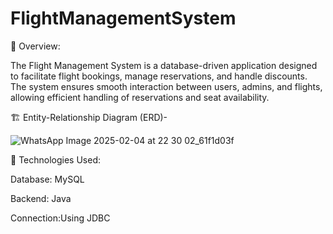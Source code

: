 # FlightManagementSystem
📌 Overview:

The Flight Management System is a database-driven application designed to facilitate flight bookings, manage reservations, and handle discounts. The system ensures smooth interaction between users, admins, and flights, allowing efficient handling of reservations and seat availability.

🏗 Entity-Relationship Diagram (ERD)-

![WhatsApp Image 2025-02-04 at 22 30 02_61f1d03f](https://github.com/user-attachments/assets/161b03ce-e0c7-47ff-b8a0-c6269d9e4c49)

🚀 Technologies Used:

Database: MySQL

Backend: Java 

Connection:Using JDBC
